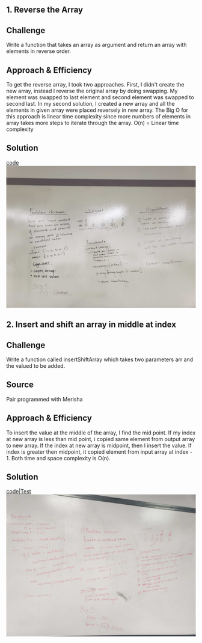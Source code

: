 ## 1. Reverse the Array
    
## Challenge
Write a function that takes an array as argument and return an array with elements in reverse order. 

## Approach & Efficiency
To get the reverse array, I took two approaches. First, I didn't create the new array, instead I reverse the original array by doing swapping. My element was swapped to last element and second element was swapped to second last. In my second solution, I created a new array and all the elements in given array were placed reversely in new array. The Big O for this approach is linear time complexity since more numbers of elements in array takes more steps to iterate through the array. 
O(n) = Linear time complexity
    
## Solution
[code](src/main/java/code401challenges/ArrayReverse.java)
![Array reversed white board image](assets/ReverseArray.jpg)

  
## 2. Insert and shift an array in middle at index
  
## Challenge
Write a function called insertShiftArray which takes two parameters arr and the valued to be added. 

## Source
Pair programmed with Merisha
  
## Approach & Efficiency 
To insert the value at the middle of the array, I find the mid point. If my index at new array is less than mid point, i copied same element from output array to new array. If the index at new array is midpoint, then I insert the value. If index is greater then midpoint, it copied element from input array at index - 1. Both time and space complexity is O(n). 

## Solution 
[code](src/main/java/code401challenges/ArrayShift.java)|[Test](src/test/java/code401challenges/ArrayShiftTest.java)
![Insert and shift an array whiteboard image](assets/insertShiftArray.jpg)